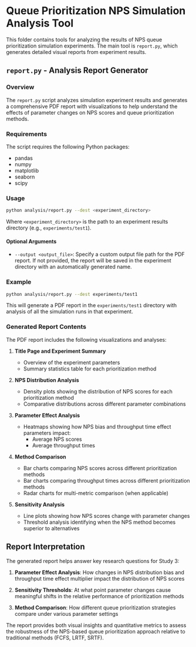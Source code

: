 # Queue Prioritization NPS Simulation Analysis Tool

This folder contains tools for analyzing the results of NPS queue prioritization simulation experiments. The main tool is `report.py`, which generates detailed visual reports from experiment results.

## `report.py` - Analysis Report Generator

### Overview

The `report.py` script analyzes simulation experiment results and generates a comprehensive PDF report with visualizations to help understand the effects of parameter changes on NPS scores and queue prioritization methods.

### Requirements

The script requires the following Python packages:
- pandas
- numpy
- matplotlib
- seaborn
- scipy

### Usage

```bash
python analysis/report.py --dest <experiment_directory>
```

Where `<experiment_directory>` is the path to an experiment results directory (e.g., `experiments/test1`).

#### Optional Arguments

- `--output <output_file>`: Specify a custom output file path for the PDF report. If not provided, the report will be saved in the experiment directory with an automatically generated name.

### Example

```bash
python analysis/report.py --dest experiments/test1
```

This will generate a PDF report in the `experiments/test1` directory with analysis of all the simulation runs in that experiment.

### Generated Report Contents

The PDF report includes the following visualizations and analyses:

1. **Title Page and Experiment Summary**
   - Overview of the experiment parameters
   - Summary statistics table for each prioritization method

2. **NPS Distribution Analysis**
   - Density plots showing the distribution of NPS scores for each prioritization method
   - Comparative distributions across different parameter combinations

3. **Parameter Effect Analysis**
   - Heatmaps showing how NPS bias and throughput time effect parameters impact:
     - Average NPS scores
     - Average throughput times

4. **Method Comparison**
   - Bar charts comparing NPS scores across different prioritization methods
   - Bar charts comparing throughput times across different prioritization methods
   - Radar charts for multi-metric comparison (when applicable)

5. **Sensitivity Analysis**
   - Line plots showing how NPS scores change with parameter changes
   - Threshold analysis identifying when the NPS method becomes superior to alternatives

## Report Interpretation

The generated report helps answer key research questions for Study 3:

1. **Parameter Effect Analysis**: How changes in NPS distribution bias and throughput time effect multiplier impact the distribution of NPS scores

2. **Sensitivity Thresholds**: At what point parameter changes cause meaningful shifts in the relative performance of prioritization methods

3. **Method Comparison**: How different queue prioritization strategies compare under various parameter settings

The report provides both visual insights and quantitative metrics to assess the robustness of the NPS-based queue prioritization approach relative to traditional methods (FCFS, LRTF, SRTF). 